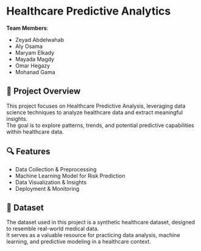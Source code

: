# Healthcare Predictive Analytics  

**Team Members**:  
- Zeyad Abdelwahab  
- Aly Osama  
- Maryam Elkady  
- Mayada Magdy
- Omar Hegazy  
- Mohanad Gama  

## 📌 Project Overview  
This project focuses on Healthcare Predictive Analysis, leveraging data science techniques to analyze healthcare data and extract meaningful insights.  
The goal is to explore patterns, trends, and potential predictive capabilities within healthcare data.

## 🔍 Features  
- Data Collection & Preprocessing  
- Machine Learning Model for Risk Prediction  
- Data Visualization & Insights  
- Deployment & Monitoring  

## 📂 Dataset  
The dataset used in this project is a synthetic healthcare dataset, designed to resemble real-world medical data.  
It serves as a valuable resource for practicing data analysis, machine learning, and predictive modeling in a healthcare context.
